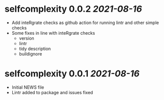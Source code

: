 # selfcomplexity 0.0.2 _2021-08-16_

  * Add inteRgrate checks as github action for running lintr and other simple checks
  * Some fixes in line with inteRgrate checks
    * version
    * lintr
    * tidy description
    * buildignore

# selfcomplexity 0.0.1 _2021-08-16_

  * Initial NEWS file
  * Lintr added to package and issues fixed
  
